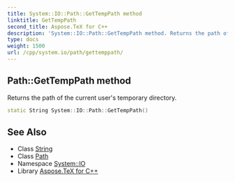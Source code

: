 ```yaml
---
title: System::IO::Path::GetTempPath method
linktitle: GetTempPath
second_title: Aspose.TeX for C++
description: 'System::IO::Path::GetTempPath method. Returns the path of the current user''s temporary directory in C++.'
type: docs
weight: 1500
url: /cpp/system.io/path/gettemppath/
---
```

## Path::GetTempPath method


Returns the path of the current user's temporary directory.

```cpp
static String System::IO::Path::GetTempPath()
```

## See Also

* Class [String](../../../system/string/)
* Class [Path](../)
* Namespace [System::IO](../../)
* Library [Aspose.TeX for C++](../../../)
